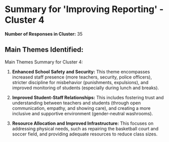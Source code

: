 # Summary for 'Improving Reporting' - Cluster 4

**Number of Responses in Cluster:** 35

## Main Themes Identified:

Main Themes Summary for Cluster 4:

1. **Enhanced School Safety and Security:** This theme encompasses increased staff presence (more teachers, security, police officers), stricter discipline for misbehavior (punishments, expulsions), and improved monitoring of students (especially during lunch and breaks).

2. **Improved Student-Staff Relationships:**  This includes fostering trust and understanding between teachers and students (through open communication, empathy, and showing care), and creating a more inclusive and supportive environment (gender-neutral washrooms).

3. **Resource Allocation and Improved Infrastructure:** This focuses on addressing physical needs, such as repairing the basketball court and soccer field, and providing adequate resources to reduce class sizes.